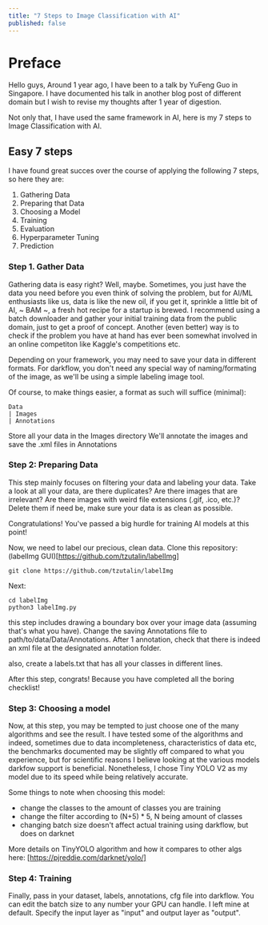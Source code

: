 ```yaml
---
title: "7 Steps to Image Classification with AI"
published: false
---
```


# Preface
Hello guys, Around 1 year ago, I have been to a talk by YuFeng Guo in Singapore. I have documented his talk in another blog post of different domain but I wish to revise my thoughts after 1 year of digestion.

Not only that, I have used the same framework in AI, here is my 7 steps to Image Classification with AI.

## Easy 7 steps
I have found great succes over the course of applying the following 7 steps, so here they are:
1. Gathering Data 
2. Preparing that Data 
3. Choosing a Model 
4. Training 
5. Evaluation 
6. Hyperparameter Tuning 
7. Prediction

### Step 1. Gather Data
Gathering data is easy right? Well, maybe. Sometimes, you just have the data you need before you even think of solving the problem, but for AI/ML enthusiasts like us, data is like the new oil, if you get it, sprinkle a little bit of AI, ~ BAM ~, a fresh hot recipe for a startup is brewed. I recommend using a batch downloader and gather your initial training data from the public domain, just to get a proof of concept. Another (even better) way is to check if the problem you have at hand has ever been somewhat involved in an online competiton like Kaggle's competitions etc.

Depending on your framework, you may need to save your data in different formats. For darkflow, you don't need any special way of naming/formating of the image, as we'll be using a simple labeling image tool.

Of course, to make things easier, a format as such will suffice (minimal):

```Directory
Data
| Images
| Annotations
```
Store all your data in the Images directory
We'll annotate the images and save the .xml files in Annotations

### Step 2: Preparing Data
This step mainly focuses on filtering your data and labeling your data. Take a look at all your data, are there duplicates? Are there images that are irrelevant? Are there images with weird file extensions (.gif, .ico, etc.)? Delete them if need be, make sure your data is as clean as possible.

Congratulations! You've passed a big hurdle for training AI models at this point!

Now, we need to label our precious, clean data. Clone this repository: (labelImg GUI)[https://github.com/tzutalin/labelImg]

``` git clone https://github.com/tzutalin/labelImg ```

Next:

```
cd labelImg
python3 labelImg.py
```

this step includes drawing a boundary box over your image data (assuming that's what you have). Change the saving Annotations file to path/to/data/Data/Annotations. After 1 annotation, check that there is indeed an xml file at the designated annotation folder.

also, create a labels.txt that has all your classes in different lines.

After this step, congrats! Because you have completed all the boring checklist!

### Step 3: Choosing a model
Now, at this step, you may be tempted to just choose one of the many algorithms and see the result. I have tested some of the algorithms and indeed, sometimes due to data incompleteness, characteristics of data etc, the benchmarks documented may be slightly off compared to what you experience, but for scientific reasons I believe looking at the various models darkfow support is beneficial. Nonetheless, I chose Tiny YOLO V2 as my model due to its speed while being relatively accurate.

Some things to note when choosing this model:
- change the classes to the amount of classes you are training
- change the filter according to (N+5) * 5, N being amount of classes
- changing batch size doesn't affect actual training using darkflow, but does on darknet

More details on TinyYOLO algorithm and how it compares to other algs here: [https://pjreddie.com/darknet/yolo/]

### Step 4: Training
Finally, pass in your dataset, labels, annotations, cfg file into darkflow. You can edit the batch size to any number your GPU can handle. I left mine at default. Specify the input layer as "input" and output layer as "output".
